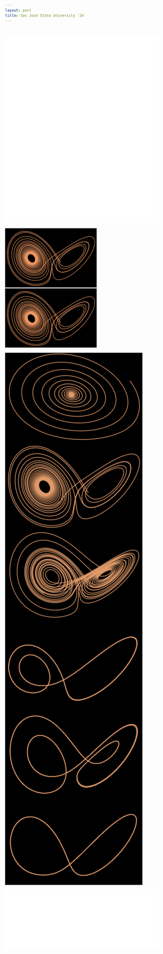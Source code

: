 ```yaml
---
layout: post
title: San José State University '24
---
```

<br>

![Lorenz system intro](lorenz-1.png) <br>

![r=28](lorenz28.png "left") ![r=28](lorenz28.png "right") <br>

<img src="lorenz_r15.png" align="middle" style="width:450px;"> <br> 
<img src="lorenz_r28.png" align="middle" style="width:450px;"> <br> 
<img src="lorenz_r50.png" align="middle" style="width:450px;"> <br> 
<img src="lorenz_r100.png" align="middle" style="width:450px;"> <br> 
<img src="lorenz_r150.png" align="middle" style="width:450px;"> <br> 
<img src="lorenz_r250.png" align="middle" style="width:450px;"> <br> 

![Lorenz system outro](lorenz-2.png)

